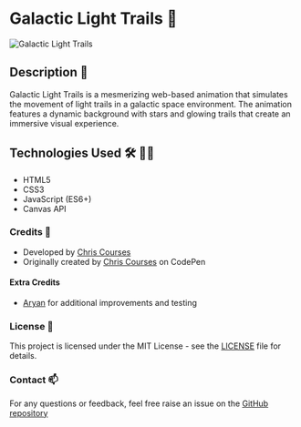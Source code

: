 # Galactic Light Trails 🌌

![Galactic Light Trails](https://raw.githubusercontent.com/simplearyan/stick-hero/main/assets/Screenshot.png)

## Description 📒

Galactic Light Trails is a mesmerizing web-based animation that simulates the movement of light trails in a galactic space environment. The animation features a dynamic background with stars and glowing trails that create an immersive visual experience.

## Technologies Used 🛠️ 👨‍💻

- HTML5
- CSS3
- JavaScript (ES6+)
- Canvas API

### Credits 🙏

- Developed by [Chris Courses](https://www.youtube.com/c/chriscourses)
- Originally created by [Chris Courses](https://codepen.io/chriscourses/pen/aZqrGr) on CodePen

#### Extra Credits

- [Aryan](https://github.com/simplearyan) for additional improvements and testing

### License 📜

This project is licensed under the MIT License - see the [LICENSE]([LICENSE](https://github.com/simplearyan/stick-hero/blob/main/LICENSE)) file for details.

### Contact 📫

For any questions or feedback, feel free raise an issue on the [GitHub repository](https://github.com/simplearyan/stick-hero)


